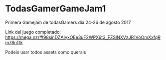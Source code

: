 # TodasGamerGameJam1
Primera Gamejam de todasGamers dia 24-26 de agosto 2017

Link del juego completado:   https://mega.nz/#!98sinDZA!yxOEe3uF2WPX6t3_FZSlNXVzJR1VoOmXxfqRm78nTlk

Podeis usar todos assets como querais

